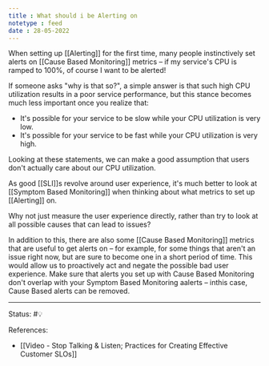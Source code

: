 ```yaml
---
title : What should i be Alerting on
notetype : feed
date : 28-05-2022
---
```


When setting up [[Alerting]] for the first time, many people instinctively set alerts on [[Cause Based Monitoring]] metrics – if my service's CPU is ramped to 100%, of course I want to be alerted! 

If someone asks "why is that so?", a simple answer is that such high CPU utilization results in a poor service performance, but this stance becomes much less important once you realize that:
- It's possible for your service to be slow while your CPU utilization is very low.
- It's possible for your service to be fast while your CPU utilization is very high.

Looking at these statements, we can make a good assumption that users don't actually care about our CPU utilization. 

As good [[SLI]]s revolve around user experience, it's much better to look at [[Symptom Based Monitoring]] when thinking about what metrics to set up [[Alerting]] on. 

Why not just measure the user experience directly, rather than try to look at all possible causes that can lead to issues?

In addition to this, there are also some [[Cause Based Monitoring]] metrics that are useful to get alerts on – for example, for some things that aren't an issue right now, but are sure to become one in a short period of time. This would allow us to proactively act and negate the possible bad user experience. Make sure that alerts you set up with Cause Based Monitoring don't overlap with your Symptom Based Monitoring aalerts – inthis case, Cause Based alerts can be removed.


-----

Status: #💡 

References:
- [[Video - Stop Talking & Listen; Practices for Creating Effective Customer SLOs]]
